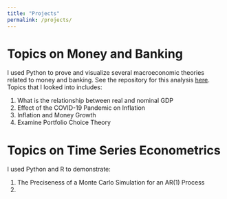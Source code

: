 ```yaml
---
title: "Projects"
permalink: /projects/
---
```


# Topics on Money and Banking
I used Python to prove and visualize several macroeconomic theories related to money and banking. See the repository for this analysis [here](https://github.com/kshao19/Money_and_Banking_Analysis).
Topics that I looked into includes:
  1. What is the relationship between real and nominal GDP
  2. Effect of the COVID-19 Pandemic on Inflation
  3. Inflation and Money Growth
  4. Examine Portfolio Choice Theory

# Topics on Time Series Econometrics 
I used Python and R to demonstrate:
  1. The Preciseness of a Monte Carlo Simulation for an AR(1) Process
  2. 
